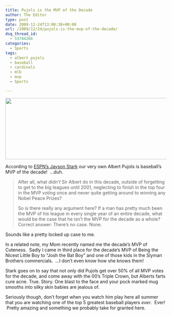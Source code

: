 ```yaml
---
title: Pujols is the MVP of the Decade
author: The Editor
type: post
date: 2009-12-24T13:00:38+00:00
url: /2009/12/24/pujols-is-the-mvp-of-the-decade/
dsq_thread_id:
  - 53744266
categories:
  - Sports
tags:
  - albert pujols
  - baseball
  - cardinals
  - mlb
  - mvp
  - Sports

---
```

[<img class="aligncenter size-full wp-image-956" title="pujols_header" src="http://punchingkitty.com/wp-content/uploads/2009/07/pujols_header.jpg" alt="" width="637" height="191" srcset="http://media.punchingkitty.com/wordpress/2009/07/pujols_header.jpg 637w, http://media.punchingkitty.com/wordpress/2009/07/pujols_header-300x89.jpg 300w" sizes="(max-width: 637px) 100vw, 637px" />][1]

According to <a href="http://sports.espn.go.com/mlb/columns/story?columnist=stark_jayson&id=4765077" target="_blank">ESPN&#8217;s Jayson Stark</a> our very own Albert Pujols is baseball&#8217;s MVP of the decade!  &#8230;duh.

> After all, what _didn&#8217;t_ Sir Albert do in this decade, outside of forgetting to get to the big leagues until 2001, neglecting to finish in the top four in the MVP voting once and never quite getting around to winning any Nobel Peace Prizes?
> 
> So is there really any argument here? If a man has pretty much been the MVP of his league in every single year of an entire decade, what would be the case that he isn&#8217;t the MVP for the decade as a whole? Correct answer: There&#8217;s no case. None.

Sounds like a pretty locked up case to me.

In a related note, my Mom recently named me the decade&#8217;s MVP of Cuteness.  Sadly I came in third place for the decade&#8217;s MVP of Being the Nicest Little Boy to &#8220;Josh the Bat Boy&#8221; and one of those kids in the Slyman Brothers commercials.  &#8230;I don&#8217;t even know how she knows them!

Stark goes on to say that not only did Pujols get over 50% of all MVP votes for the decade, and come away with the 00&#8217;s Triple Crown, but Alberts farts cure acne. True. Story. One blast to the face and your pock marked mug smooths into silky skin babies are jealous of.

Seriously though, don&#8217;t forget when you watch him play here all summer that you are watching one of the top 5 greatest baseball players _ever_.  Ever!  Pretty amazing and something we probably take for granted here.

 [1]: http://punchingkitty.com/wp-content/uploads/2009/07/pujols_header.jpg